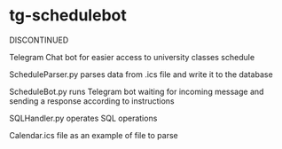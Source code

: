 # tg-schedulebot

DISCONTINUED

Telegram Chat bot for easier access to university classes schedule

ScheduleParser.py parses data from .ics file and write it to the database

ScheduleBot.py runs Telegram bot waiting for incoming message and sending a response according to instructions

SQLHandler.py operates SQL operations

Calendar.ics file as an example of file to parse
